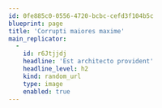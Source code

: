 ```yaml
---
id: 0fe885c0-0556-4720-bcbc-cefd3f104b5c
blueprint: page
title: 'Corrupti maiores maxime'
main_replicator:
  -
    id: r6Jtjjdj
    headline: 'Est architecto provident'
    headline_level: h2
    kind: random_url
    type: image
    enabled: true
---
```

